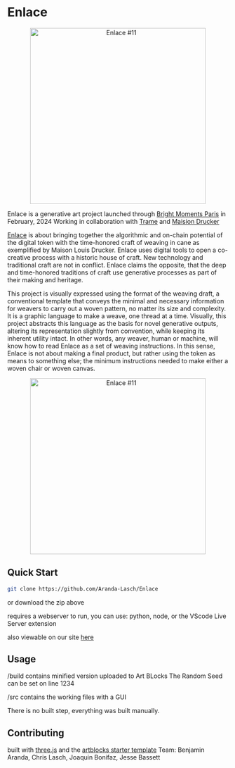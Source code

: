 # Enlace

<!-- ![Enlace #11](https://arandalaschstg.wpengine.com/wp-content/uploads/2024/01/Enlace-10-75000011-1536x1536.png ) -->
<div align="center">
  <img src="https://arandalaschstg.wpengine.com/wp-content/uploads/2024/01/Enlace-10-75000011-1536x1536.png" alt="Enlace #11" width="400"/>
</div>

Enlace is a generative art project launched through [Bright Moments Paris](https://app.brightmoments.io/collections/enlace) in February, 2024
Working in collaboration with [Trame](https://trameparis.com/pages/enlace) and [Maision Drucker](https://www.maisonlouisdrucker.com/)


[Enlace](https://arandalaschstg.wpengine.com/project/enlace/) is about bringing together the algorithmic and on-chain potential of the digital token with the time-honored craft of weaving in cane as exemplified by Maison Louis Drucker. Enlace uses digital tools to open a co-creative process with a historic house of craft. New technology and traditional craft are not in conflict. Enlace claims the opposite, that the deep and time-honored traditions of craft use generative processes as part of their making and heritage.

This project is visually expressed using the format of the weaving draft, a conventional template that conveys the minimal and necessary information for weavers to carry out a woven pattern, no matter its size and complexity. It is a graphic language to make a weave, one thread at a time. Visually, this project abstracts this language as the basis for novel generative outputs, altering its representation slightly from convention, while keeping its inherent utility intact. In other words, any weaver, human or machine, will know how to read Enlace as a set of weaving instructions. In this sense, Enlace is not about making a final product, but rather using the token as means to something else; the minimum instructions needed to make either a woven chair or woven canvas.

<!-- ![Photo of Chair](https://arandalaschstg.wpengine.com/wp-content/uploads/2024/01/540-Enlace-chairs-13-1280x1600.jpg ) -->
<div align="center">
  <img src="https://arandalaschstg.wpengine.com/wp-content/uploads/2024/01/Enlace-10-75000011-1536x1536.png" alt="Enlace #11" width="400"/>
</div>

  
## Quick Start
```bash
git clone https://github.com/Aranda-Lasch/Enlace
```
or download the zip above

requires a webserver to run, you can use:
python, node, or the VScode Live Server extension

also viewable on our site [here](https://arandalaschstg.wpengine.com/tool/enlace/)

## Usage

/build
contains minified version uploaded to Art BLocks
The Random Seed can be set on line 1234

/src
contains the working files with a GUI


There is no built step, everything was built manually. 


## Contributing
built with [three.js](https://github.com/mrdoob/three.js) and the [artblocks starter template](https://github.com/ArtBlocks/artblocks-starter-template)
Team: Benjamin Aranda, Chris Lasch, Joaquin Bonifaz, Jesse Bassett
